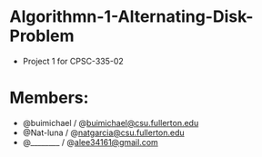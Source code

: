 # Algorithmn-1-Alternating-Disk-Problem
* Project 1 for CPSC-335-02
# Members:
* @buimichael / @buimichael@csu.fullerton.edu
* @Nat-luna / @natgarcia@csu.fullerton.edu
* @________ / @alee34161@gmail.com
